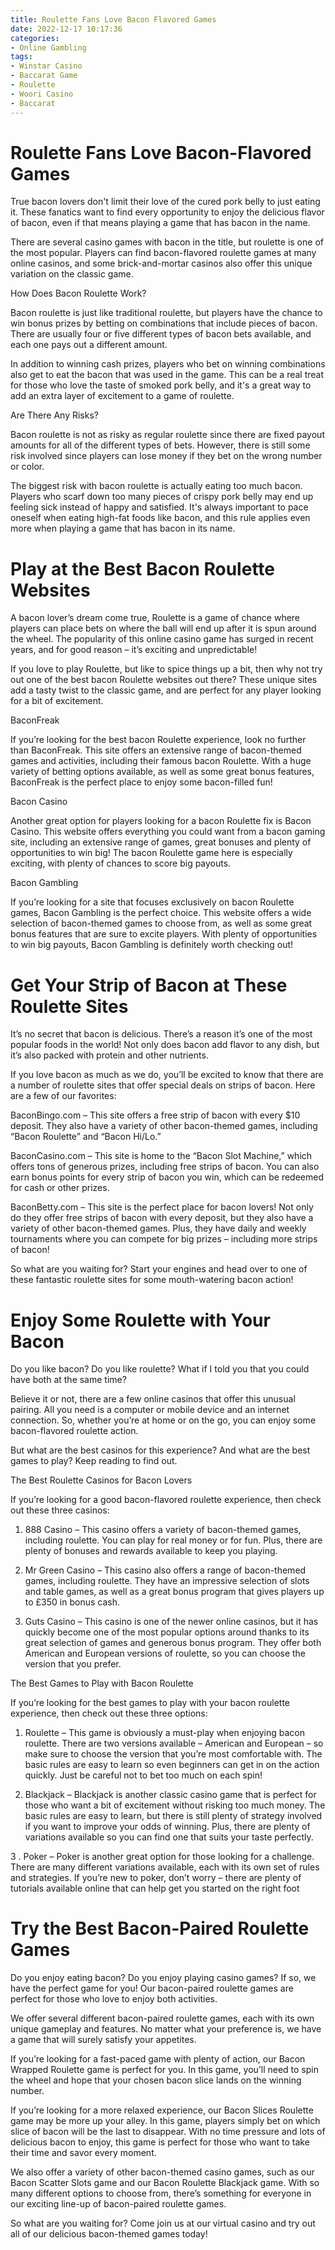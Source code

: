 ```yaml
---
title: Roulette Fans Love Bacon Flavored Games
date: 2022-12-17 10:17:36
categories:
- Online Gambling
tags:
- Winstar Casino
- Baccarat Game
- Roulette
- Woori Casino
- Baccarat
---
```



#  Roulette Fans Love Bacon-Flavored Games

True bacon lovers don't limit their love of the cured pork belly to just eating it. These fanatics want to find every opportunity to enjoy the delicious flavor of bacon, even if that means playing a game that has bacon in the name.

There are several casino games with bacon in the title, but roulette is one of the most popular. Players can find bacon-flavored roulette games at many online casinos, and some brick-and-mortar casinos also offer this unique variation on the classic game.

How Does Bacon Roulette Work?

Bacon roulette is just like traditional roulette, but players have the chance to win bonus prizes by betting on combinations that include pieces of bacon. There are usually four or five different types of bacon bets available, and each one pays out a different amount.

In addition to winning cash prizes, players who bet on winning combinations also get to eat the bacon that was used in the game. This can be a real treat for those who love the taste of smoked pork belly, and it's a great way to add an extra layer of excitement to a game of roulette.

Are There Any Risks?

Bacon roulette is not as risky as regular roulette since there are fixed payout amounts for all of the different types of bets. However, there is still some risk involved since players can lose money if they bet on the wrong number or color.

The biggest risk with bacon roulette is actually eating too much bacon. Players who scarf down too many pieces of crispy pork belly may end up feeling sick instead of happy and satisfied. It's always important to pace oneself when eating high-fat foods like bacon, and this rule applies even more when playing a game that has bacon in its name.

#  Play at the Best Bacon Roulette Websites

A bacon lover’s dream come true, Roulette is a game of chance where players can place bets on where the ball will end up after it is spun around the wheel. The popularity of this online casino game has surged in recent years, and for good reason – it’s exciting and unpredictable!

If you love to play Roulette, but like to spice things up a bit, then why not try out one of the best bacon Roulette websites out there? These unique sites add a tasty twist to the classic game, and are perfect for any player looking for a bit of excitement.

BaconFreak

If you’re looking for the best bacon Roulette experience, look no further than BaconFreak. This site offers an extensive range of bacon-themed games and activities, including their famous bacon Roulette. With a huge variety of betting options available, as well as some great bonus features, BaconFreak is the perfect place to enjoy some bacon-filled fun!

Bacon Casino

Another great option for players looking for a bacon Roulette fix is Bacon Casino. This website offers everything you could want from a bacon gaming site, including an extensive range of games, great bonuses and plenty of opportunities to win big! The bacon Roulette game here is especially exciting, with plenty of chances to score big payouts.

Bacon Gambling

If you’re looking for a site that focuses exclusively on bacon Roulette games, Bacon Gambling is the perfect choice. This website offers a wide selection of bacon-themed games to choose from, as well as some great bonus features that are sure to excite players. With plenty of opportunities to win big payouts, Bacon Gambling is definitely worth checking out!

#  Get Your Strip of Bacon at These Roulette Sites

It’s no secret that bacon is delicious. There’s a reason it’s one of the most popular foods in the world! Not only does bacon add flavor to any dish, but it’s also packed with protein and other nutrients.

If you love bacon as much as we do, you’ll be excited to know that there are a number of roulette sites that offer special deals on strips of bacon. Here are a few of our favorites:

BaconBingo.com – This site offers a free strip of bacon with every $10 deposit. They also have a variety of other bacon-themed games, including “Bacon Roulette” and “Bacon Hi/Lo.”

BaconCasino.com – This site is home to the “Bacon Slot Machine,” which offers tons of generous prizes, including free strips of bacon. You can also earn bonus points for every strip of bacon you win, which can be redeemed for cash or other prizes.

BaconBetty.com – This site is the perfect place for bacon lovers! Not only do they offer free strips of bacon with every deposit, but they also have a variety of other bacon-themed games. Plus, they have daily and weekly tournaments where you can compete for big prizes – including more strips of bacon!

So what are you waiting for? Start your engines and head over to one of these fantastic roulette sites for some mouth-watering bacon action!

#  Enjoy Some Roulette with Your Bacon

Do you like bacon? Do you like roulette? What if I told you that you could have both at the same time?

Believe it or not, there are a few online casinos that offer this unusual pairing. All you need is a computer or mobile device and an internet connection. So, whether you’re at home or on the go, you can enjoy some bacon-flavored roulette action.

But what are the best casinos for this experience? And what are the best games to play? Keep reading to find out.

The Best Roulette Casinos for Bacon Lovers

If you’re looking for a good bacon-flavored roulette experience, then check out these three casinos:

1. 888 Casino – This casino offers a variety of bacon-themed games, including roulette. You can play for real money or for fun. Plus, there are plenty of bonuses and rewards available to keep you playing.

2. Mr Green Casino – This casino also offers a range of bacon-themed games, including roulette. They have an impressive selection of slots and table games, as well as a great bonus program that gives players up to £350 in bonus cash.

3. Guts Casino – This casino is one of the newer online casinos, but it has quickly become one of the most popular options around thanks to its great selection of games and generous bonus program. They offer both American and European versions of roulette, so you can choose the version that you prefer.

The Best Games to Play with Bacon Roulette

If you’re looking for the best games to play with your bacon roulette experience, then check out these three options:

1. Roulette – This game is obviously a must-play when enjoying bacon roulette. There are two versions available – American and European – so make sure to choose the version that you’re most comfortable with. The basic rules are easy to learn so even beginners can get in on the action quickly. Just be careful not to bet too much on each spin!


2. Blackjack – Blackjack is another classic casino game that is perfect for those who want a bit of excitement without risking too much money. The basic rules are easy to learn, but there is still plenty of strategy involved if you want to improve your odds of winning. Plus, there are plenty of variations available so you can find one that suits your taste perfectly.

 3 . Poker – Poker is another great option for those looking for a challenge. There are many different variations available, each with its own set of rules and strategies. If you’re new to poker, don’t worry – there are plenty of tutorials available online that can help get you started on the right foot

#  Try the Best Bacon-Paired Roulette Games

Do you enjoy eating bacon? Do you enjoy playing casino games? If so, we have the perfect game for you! Our bacon-paired roulette games are perfect for those who love to enjoy both activities.

We offer several different bacon-paired roulette games, each with its own unique gameplay and features. No matter what your preference is, we have a game that will surely satisfy your appetites.

If you’re looking for a fast-paced game with plenty of action, our Bacon Wrapped Roulette game is perfect for you. In this game, you’ll need to spin the wheel and hope that your chosen bacon slice lands on the winning number.

If you’re looking for a more relaxed experience, our Bacon Slices Roulette game may be more up your alley. In this game, players simply bet on which slice of bacon will be the last to disappear. With no time pressure and lots of delicious bacon to enjoy, this game is perfect for those who want to take their time and savor every moment.

We also offer a variety of other bacon-themed casino games, such as our Bacon Scatter Slots game and our Bacon Roulette Blackjack game. With so many different options to choose from, there’s something for everyone in our exciting line-up of bacon-paired roulette games.

So what are you waiting for? Come join us at our virtual casino and try out all of our delicious bacon-themed games today!